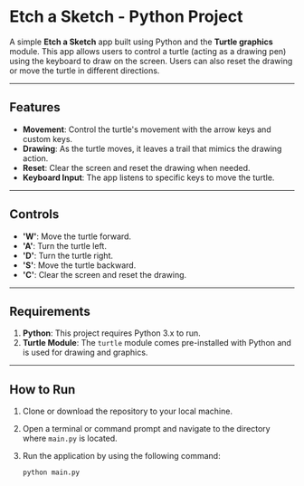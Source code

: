 # Etch a Sketch - Python Project

A simple **Etch a Sketch** app built using Python and the **Turtle graphics** module. This app allows users to control a turtle (acting as a drawing pen) using the keyboard to draw on the screen. Users can also reset the drawing or move the turtle in different directions.

---

## Features

- **Movement**: Control the turtle's movement with the arrow keys and custom keys.
- **Drawing**: As the turtle moves, it leaves a trail that mimics the drawing action.
- **Reset**: Clear the screen and reset the drawing when needed.
- **Keyboard Input**: The app listens to specific keys to move the turtle.

---

## Controls

- **'W'**: Move the turtle forward.
- **'A'**: Turn the turtle left.
- **'D'**: Turn the turtle right.
- **'S'**: Move the turtle backward.
- **'C'**: Clear the screen and reset the drawing.

---

## Requirements

1. **Python**: This project requires Python 3.x to run.
2. **Turtle Module**: The `turtle` module comes pre-installed with Python and is used for drawing and graphics.

---

## How to Run

1. Clone or download the repository to your local machine.
2. Open a terminal or command prompt and navigate to the directory where `main.py` is located.
3. Run the application by using the following command:

   ```bash
   python main.py
